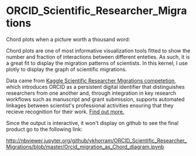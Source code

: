 # ORCID_Scientific_Researcher_Migrations

Chord plots when a picture worth a thousand word:

Chord plots are one of most informative visualization tools fitted to show the number and fraction of interactions between different enteties.
As such, it is a great fit to display the migration patterns of scientists. In this kernel, I use plotly to display the graph of scientific migrations.

Data came from [Kaggle Scientific Researcher Migrations competetion](https://www.kaggle.com/jboysen/scientist-migrations),
which introduces ORCID as a persistent digital identifier that distinguishes researchers from one another and, through integration in key research workflows such as manuscript and grant submission, supports automated linkages between scientist's professional activities ensuring that they recieve recognition for their work.
[Find out more.](https://orcid.org/about/what-is-orcid/mission)

Since the output is interactive, it won't display on github to see the final product go to the following link:

http://nbviewer.jupyter.org/github/ykhorram/ORCID_Scientific_Researcher_Migrations/blob/master/Orcid_migration_as_Chord_diagram.ipynb
